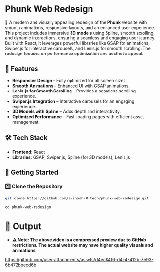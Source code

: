 # Phunk Web Redesign

🚀 A modern and visually appealing redesign of the **Phunk** website with smooth animations, responsive layouts, and an enhanced user experience. This project includes immersive **3D models** using Spline, smooth scrolling, and dynamic interactions, ensuring a seamless and engaging user journey. Built with React, it leverages powerful libraries like GSAP for animations, Swiper.js for interactive carousels, and Lenis.js for smooth scrolling. The redesign focuses on performance optimization and aesthetic appeal.

## 🌟 Features

- **Responsive Design** – Fully optimized for all screen sizes.
- **Smooth Animations** – Enhanced UI with GSAP animations.
- **Lenis.js for Smooth Scrolling** – Provides a seamless scrolling experience.
- **Swiper.js Integration** – Interactive carousels for an engaging experience.
- **3D Models with Spline** – Adds depth and interactivity.
- **Optimized Performance** – Fast-loading pages with efficient asset management.

## 🛠️ Tech Stack

- **Frontend**: React
- **Libraries**: GSAP, Swiper.js, Spline (for 3D models), Lenis.js

## 🚀 Getting Started

### 1️⃣ Clone the Repository
```sh
git clone https://github.com/avinash-8-tech/phunk-web-redesign.git
```
```
cd phunk-web-redesign
```

# 📸 Output

- **⚠️ Note: The above video is a compressed preview due to GitHub restrictions. The actual website may have higher quality visuals and animations.**


https://github.com/user-attachments/assets/d4ec84f6-d4e4-412b-8e93-6b472bbecd6b

